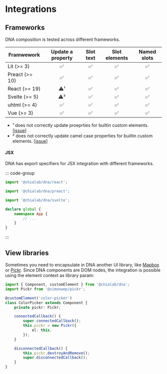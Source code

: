 # Integrations

## Frameworks

DNA composition is tested across different frameworks.

| Framwework     | Update a property | Slot text | Slot elements | Named slots |
| -------------- | :---------------: | :-------: | :-----------: | :---------: |
| Lit (>= 3)     |        ✅         |    ✅     |      ✅       |      ✅      |
| Preact (>= 10) |        ✅         |    ✅     |      ✅       |      ✅      |
| React (>= 19)  |        ⚠️¹        |    ✅     |      ✅       |      ✅      |
| Svelte (>= 5)  |        ⚠️²        |    ✅     |      ✅       |      ✅      |
| uhtml (>= 4)   |        ✅         |    ✅     |      ✅       |      ✅      |
| Vue (>= 3)     |        ✅         |    ✅     |      ✅       |      ✅      |


* ¹ does not correctly update proeprties for builtin custom elements. [[issue](https://github.com/facebook/react/issues/32135)]
* ² does not correctly update camel case properties for builtin custom elements. [[issue](https://github.com/sveltejs/svelte/issues/16591)]

#### JSX

DNA has export specifiers for JSX integration with different frameworks.

::: code-group

```ts [React (global.d.ts)]
import '@chialab/dna/react';
```

```ts [Preact (global.d.ts)]
import '@chialab/dna/preact';
```

```ts [Svelte (src/app.d.ts)]
import '@chialab/dna/svelte';

declare global {
	namespace App {
        // ...
    }
}
```

:::

## View libraries

Sometimes you need to encapsulate in DNA another UI library, like [Mapbox](https://github.com/mapbox/mapbox-gl-js) or [Pickr](https://github.com/Simonwep/pickr). Since DNA components are DOM nodes, the integration is possible using the element context as library param:

```ts
import { Component, customElement } from '@chialab/dna';
import Pickr from '@simonwep/pickr';

@customElement('color-picker')
class ColorPicker extends Component {
    private pickr: Pickr;

    connectedCallback() {
        super.connectedCallback();
        this.pickr = new Pickr({
            el: this,
        });
    }

    disconnectedCallback() {
        this.pickr.destroyAndRemove();
        super.disconnectedCallback();
    }
}
```

